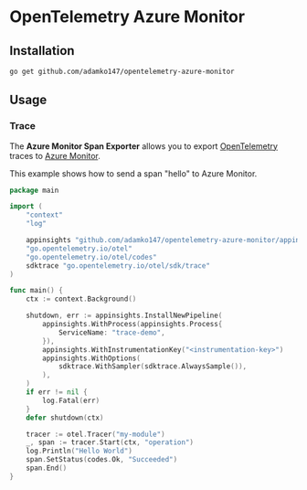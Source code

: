 # OpenTelemetry Azure Monitor

## Installation

```sh
go get github.com/adamko147/opentelemetry-azure-monitor
```

## Usage

### Trace

The **Azure Monitor Span Exporter** allows you to export [OpenTelemetry](https://opentelemetry.io/) traces to [Azure Monitor](https://docs.microsoft.com/azure/azure-monitor/).

This example shows how to send a span "hello" to Azure Monitor.

```go
package main

import (
	"context"
	"log"

	appinsights "github.com/adamko147/opentelemetry-azure-monitor/appinsights"
	"go.opentelemetry.io/otel"
	"go.opentelemetry.io/otel/codes"
	sdktrace "go.opentelemetry.io/otel/sdk/trace"
)

func main() {
	ctx := context.Background()

	shutdown, err := appinsights.InstallNewPipeline(
		appinsights.WithProcess(appinsights.Process{
			ServiceName: "trace-demo",
		}),
		appinsights.WithInstrumentationKey("<instrumentation-key>")
		appinsights.WithOptions(
			sdktrace.WithSampler(sdktrace.AlwaysSample()),
		),
	)
	if err != nil {
		log.Fatal(err)
	}
	defer shutdown(ctx)

	tracer := otel.Tracer("my-module")
	_, span := tracer.Start(ctx, "operation")
	log.Println("Hello World")
	span.SetStatus(codes.Ok, "Succeeded")
	span.End()
}
```
